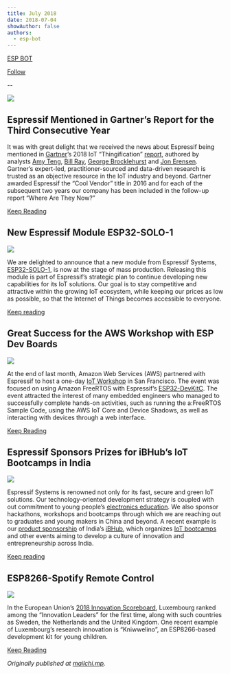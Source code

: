 ```yaml
---
title: July 2018
date: 2018-07-04
showAuthor: false
authors: 
  - esp-bot
---
```

[ESP BOT](https://medium.com/@espbot?source=post_page-----d36b914f7e4--------------------------------)

[Follow](https://medium.com/m/signin?actionUrl=https%3A%2F%2Fmedium.com%2F_%2Fsubscribe%2Fuser%2F71611a95e5c4&operation=register&redirect=https%3A%2F%2Fblog.espressif.com%2Fjuly-2018-d36b914f7e4&user=ESP+BOT&userId=71611a95e5c4&source=post_page-71611a95e5c4----d36b914f7e4---------------------post_header-----------)

--

![](https://miro.medium.com/v2/resize:fit:640/format:webp/0*2wiR2is-DVwCYvNL.png)

## Espressif Mentioned in Gartner’s Report for the Third Consecutive Year

It was with great delight that we received the news about Espressif being mentioned in [Gartner](https://www.gartner.com/en)’s 2018 IoT “Thingification” [report](https://www.gartner.com/doc/3874295/cool-vendors-iot-thingification), authored by analysts [Amy Teng](http://www.gartner.com/analyst/17745), [Bill Ray](https://www.gartner.com/analyst/61747), [George Brocklehurst](https://www.gartner.com/analyst/62346) and [Jon Erensen](https://www.gartner.com/analyst/18692). Gartner’s expert-led, practitioner-sourced and data-driven research is trusted as an objective resource in the IoT industry and beyond. Gartner awarded Espressif the “Cool Vendor” title in 2016 and for each of the subsequent two years our company has been included in the follow-up report “Where Are They Now?”

[Keep Reading](https://www.espressif.com/en/media_overview/news/espressif-mentioned-gartner%E2%80%99s-report-third-consecutive-year?position=0&list=Qn6ZocV_Q4iWt0upqvqawAxWDtSkNhUMV8ZPDo03gLA)

## New Espressif Module ESP32-SOLO-1

![](https://miro.medium.com/v2/resize:fit:640/format:webp/0*Xo2n7J0grjeYXd0U.jpg)

We are delighted to announce that a new module from Espressif Systems, [ESP32-SOLO-1](https://www.espressif.com/sites/default/files/documentation/esp32-solo-1_datasheet_en.pdf), is now at the stage of mass production. Releasing this module is part of Espressif’s strategic plan to continue developing new capabilities for its IoT solutions. Our goal is to stay competitive and attractive within the growing IoT ecosystem, while keeping our prices as low as possible, so that the Internet of Things becomes accessible to everyone.

[Keep reading](https://www.espressif.com/en/media_overview/news/new-espressif-module-esp32-solo-1?position=0&list=dfZIPhqAIF0BiK52DJVBrajYszSDO4Tz-EVfuHGPMzw)

## Great Success for the AWS Workshop with ESP Dev Boards

![](https://miro.medium.com/v2/resize:fit:640/format:webp/0*gUhFZYXHkWAu_YKD.jpg)

At the end of last month, Amazon Web Services (AWS) partnered with Espressif to host a one-day [IoT Workshop](https://awsiotdaysanfranciscojune2018.splashthat.com/) in San Francisco. The event was focused on using Amazon FreeRTOS with Espressif’s [ESP32-DevKitC](https://www.espressif.com/en/products/hardware/esp32-devkitc/overview). The event attracted the interest of many embedded engineers who managed to successfully complete hands-on activities, such as running the a:FreeRTOS Sample Code, using the AWS IoT Core and Device Shadows, as well as interacting with devices through a web interface.

[Keep Reading](https://www.espressif.com/en/media_overview/news/great-success-aws-workshop-esp-dev-boards?position=0&list=eHDbXZpSj_CzquuDJUDW3g4HdS86VzWpt5VRWpz62Yk)

## Espressif Sponsors Prizes for iBHub’s IoT Bootcamps in India

![](https://miro.medium.com/v2/resize:fit:640/format:webp/0*MinVOOXNuvTvmibS.jpg)

Espressif Systems is renowned not only for its fast, secure and green IoT solutions. Our technology-oriented development strategy is coupled with out commitment to young people’s [electronics education](https://www.espressif.com/en/support/iot-college/courses#). We also sponsor hackathons, workshops and bootcamps through which we are reaching out to graduates and young makers in China and beyond. A recent example is our [product sponsorship](https://www.facebook.com/iBHubs/photos/pcb.2103222323328656/2103221646662057/?type=3&theater=) of India’s [iBHub](https://ibhubs.co/), which organizes [IoT bootcamps](https://ibhubs.co/iot-bootcamp/) and other events aiming to develop a culture of innovation and entrepreneurship across India.

[Keep reading](https://www.espressif.com/en/media_overview/news/espressif-sponsors-prizes-ibhub%E2%80%99s-iot-bootcamps-india?position=0&list=7dIyube79HzXAfFLEmmNn47D4VOtoP3QBPfQhK03200)

## ESP8266-Spotify Remote Control

![](https://miro.medium.com/v2/resize:fit:640/format:webp/0*HHPwkRRGV9KQXkt7.jpg)

In the European Union’s [2018 Innovation Scoreboard](http://ec.europa.eu/growth/industry/innovation/facts-figures/scoreboards_en), Luxembourg ranked among the “Innovation Leaders” for the first time, along with such countries as Sweden, the Netherlands and the United Kingdom. One recent example of Luxembourg’s research innovation is “Kniwwelino”, an ESP8266-based development kit for young children.

[Keep Reading](https://www.espressif.com/en/media_overview/news/kniwwelino-esp8266-based-dev-kit-children?position=0&list=2biGkx7UlCoBSlYoKzV1mh4j5UIzjwRzCYvIuERaQdw)

*Originally published at *[*mailchi.mp*](https://mailchi.mp/86fa7c95befa/espressif-esp-news-july-2018)*.*
